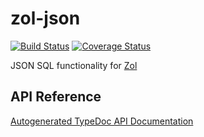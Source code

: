 # zol-json

[![Build Status](https://travis-ci.org/MedFlyt/zol.svg?branch=master)](https://travis-ci.org/MedFlyt/zol)
[![Coverage Status](https://coveralls.io/repos/github/MedFlyt/zol/badge.svg)](https://coveralls.io/github/MedFlyt/zol)

JSON SQL functionality for [Zol](https://github.com/MedFlyt/zol)

## API Reference

[Autogenerated TypeDoc API Documentation](https://medflyt.github.io/zol/docs/zol-json/)
